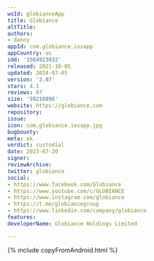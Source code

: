 ```yaml
---
wsId: globianceApp
title: Globiance
altTitle: 
authors:
- danny
appId: com.globiance.iosapp
appCountry: us
idd: '1584923932'
released: 2021-10-05
updated: 2024-07-05
version: '2.07'
stars: 4.1
reviews: 87
size: '59216896'
website: https://globiance.com
repository: 
issue: 
icon: com.globiance.iosapp.jpg
bugbounty: 
meta: ok
verdict: custodial
date: 2023-07-20
signer: 
reviewArchive: 
twitter: globiance
social:
- https://www.facebook.com/Globiance
- https://www.youtube.com/c/GLOBIANCE
- https://www.instagram.com/globiance
- https://t.me/globiancegroup
- https://www.linkedin.com/company/globiance
features: 
developerName: Globiance Holdings Limited

---
```


{% include copyFromAndroid.html %}